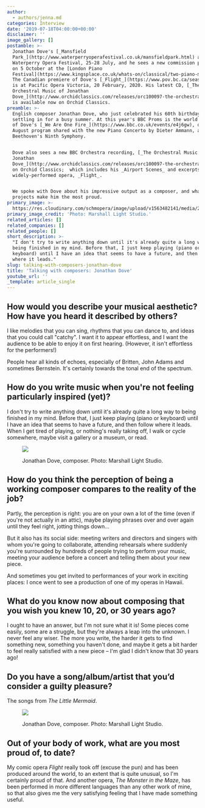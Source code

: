 ```yaml
---
author:
  - authors/jenna.md
categories: Interview
date: '2019-07-18T04:00:00+00:00'
disclaimer: ''
image_gallery: []
postamble: >-
  Jonathan Dove's [_Mansfield
  Park_](http://www.waterperryoperafestival.co.uk/mansfieldpark.html) appears at
  Waterperry Opera Festival, 25-28 July, and he sees a new commission premiere
  on 5 October at the [London Piano
  Festival](https://www.kingsplace.co.uk/whats-on/classical/two-piano-marathon-with-katya-apekisheva-charles-owen-christian-ihle-hadland-ingrid-fliter-susan-tomes-tim-horton/).
  The Canadian premiere of Dove's [_Flight_](https://www.pov.bc.ca/season.html)
  is at Pacific Opera Victoria, 20 February, 2020. His latest CD, [_The
  Orchestral Music of Jonathan
  Dove_](http://www.orchidclassics.com/releases/orc100097-the-orchestral-music-of-jonathan-dove/),
  is available now on Orchid Classics.
preamble: >-
  English composer Jonathan Dove, who just celebrated his 60th birthday, is
  settling in for a busy summer. At this year's BBC Proms is the world premiere
  of Dove's [_We Are One Fire_](https://www.bbc.co.uk/events/e4j6gw), on a, 19
  August program shared with the new Piano Concerto by Dieter Ammann, and
  Beethoven's Ninth Symphony.


  Dove also sees a new BBC Orchestra recording, [_The Orchestral Music of
  Jonathan
  Dove_](http://www.orchidclassics.com/releases/orc100097-the-orchestral-music-of-jonathan-dove/),
  on Orchid Classics;  which includes his _Airport Scenes_ and excerpts of his
  widely-performed opera, _Flight_.


  We spoke with Dove about his impressive output as a composer, and what
  projects make him the most proud.
primary_image: >-
  https://res.cloudinary.com/schmopera/image/upload/v1563482141/media/2019/07/sqDoveIMG_6958-1.jpg
primary_image_credit: 'Photo: Marshall Light Studio.'
related_articles: []
related_companies: []
related_people: []
short_description: >-
  "I don't try to write anything down until it's already quite a long way to
  being finished in my mind. Before that, I just keep playing (piano or
  keyboard) until I have an idea that seems to have a future, and then follow
  where it leads."
slug: talking-with-composers-jonathan-dove
title: 'Talking with composers: Jonathan Dove'
youtube_url: ''
_template: article_single
---
```


## How would you describe your musical aesthetic? How have you heard it described by others?

I like melodies that you can sing, rhythms that you can dance to, and ideas that you could call "catchy". I want it to appear effortless, and I want the audience to be able to enjoy it on first hearing. (However, it isn't effortless for the performers!)

People hear all kinds of echoes, especially of Britten, John Adams and sometimes Bernstein. It's certainly towards the tonal end of the spectrum.

## How do you write music when you're not feeling particularly inspired (yet)?

I don't try to write anything down until it's already quite a long way to being finished in my mind. Before that, I just keep playing (piano or keyboard) until I have an idea that seems to have a future, and then follow where it leads. When I get tired of playing, or nothing's really taking off, I walk or cycle somewhere, maybe visit a gallery or a museum, or read.

<figure data-type="image">

![](https://res.cloudinary.com/schmopera/image/upload/v1563498979/media/2019/07/DoveIMG_7234BO.jpg)

<figcaption>Jonathan Dove, composer. Photo: Marshall Light Studio.</figcaption>

</figure>

## How do you think the perception of being a working composer compares to the reality of the job?

Partly, the perception is right: you are on your own a lot of the time (even if you're not actually in an attic), maybe playing phrases over and over again until they feel right, jotting things down...

But it also has its social side: meeting writers and directors and singers with whom you're going to collaborate, attending rehearsals where suddenly you're surrounded by hundreds of people trying to perform your music, meeting your audience before a concert and telling them about your new piece.

And sometimes you get invited to performances of your work in exciting places: I once went to see a production of one of my operas in Hawaii.

## What do you know now about composing that you wish you knew 10, 20, or 30 years ago?

I ought to have an answer, but I'm not sure what it is! Some pieces come easily, some are a struggle, but they're always a leap into the unknown. I never feel any wiser. The more you write, the harder it gets to find something new, something you haven't done, and maybe it gets a bit harder to feel really satisfied with a new piece – I'm glad I didn't know that 30 years ago!

## Do you have a song/album/artist that you’d consider a guilty pleasure?

The songs from _The Little Mermaid_.

<figure data-type="image">

![](https://res.cloudinary.com/schmopera/image/upload/v1563498963/media/2019/07/DoveIMG_7040BO.jpg)

<figcaption>Jonathan Dove, composer. Photo: Marshall Light Studio.</figcaption>

</figure>

## Out of your body of work, what are you most proud of, to date?

My comic opera _Flight_ really took off (excuse the pun) and has been produced around the world, to an extent that is quite unusual, so I'm certainly proud of that. And another opera, _The Monster in the Maze_, has been performed in more different languages than any other work of mine, so that also gives me the very satisfying feeling that I have made something useful.
